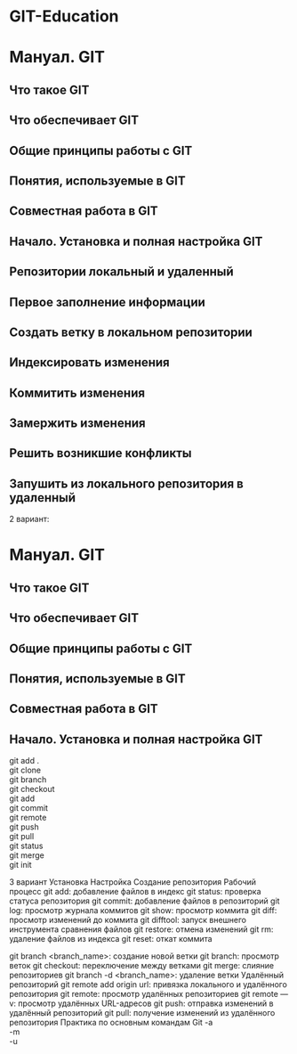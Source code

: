 # GIT-Education
# **Мануал. GIT**   
## **Что такое GIT**
## **Что обеспечивает GIT**
## **Общие принципы работы с GIT**
## **Понятия, используемые в GIT**
## Совместная работа в GIT 
## **Начало. Установка и полная настройка GIT**   
## **Репозитории локальный и удаленный**
## **Первое заполнение информации**
## **Создать ветку в локальном репозитории**
## **Индексировать изменения**
## **Коммитить изменения**
## **Замержить изменения**
## **Решить возникшие конфликты**
## **Запушить из локального репозитория в удаленный**

2 вариант:
# **Мануал. GIT**   
## **Что такое GIT**
## **Что обеспечивает GIT**
## **Общие принципы работы с GIT**
## **Понятия, используемые в GIT**
## Совместная работа в GIT 
## **Начало. Установка и полная настройка GIT**   
git add .   
git clone   
git branch   
git checkout      
git add   
git commit   
git remote   
git push   
git pull   
git status   
git merge  
git init  


3 вариант
Установка
Настройка
Создание репозитория
Рабочий процесс
git add: добавление файлов в индекс
git status: проверка статуса репозитория
git commit: добавление файлов в репозиторий
git log: просмотр журнала коммитов
git show: просмотр коммита
git diff: просмотр изменений до коммита
git difftool: запуск внешнего инструмента сравнения файлов
git restore: отмена изменений
git rm: удаление файлов из индекса
git reset: откат коммита

git branch <branch_name>: создание новой ветки
git branch: просмотр веток
git checkout: переключение между ветками
git merge: слияние репозиториев
git branch -d <branch_name>: удаление ветки
Удалённый репозиторий
git remote add origin url: привязка локального и удалённого репозитория
git remote: просмотр удалённых репозиториев
git remote — v: просмотр удалённых URL-адресов
git push: отправка изменений в удалённый репозиторий
git pull: получение изменений из удалённого репозитория
Практика по основным командам Git
-a   
-m   
-u    

